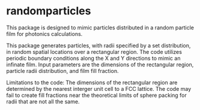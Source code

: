 # randomparticles

This package is designed to mimic particles distributed in a random particle film for photonics calculations. 

This package generates particles, with radii specified by a set distribution, in random spatial locations over a rectangular region. 
The code utilizes periodic boundary conditions along the X and Y directions to mimic an infinate film.
Input parameters are the dimensions of the rectangular region, particle radii distribution, and film fill fraction. 

Limitations to the code:
The dimensions of the rectangular region are determined by the nearest interger unit cell to a FCC lattice. 
The code may fail to create fill fractions near the theoretical limits of sphere packing for radii that are not all the same. 






